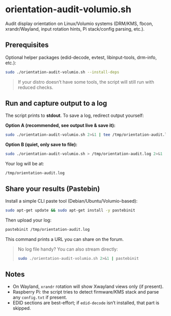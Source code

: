 # orientation-audit-volumio.sh

Audit display orientation on Linux/Volumio systems (DRM/KMS, fbcon, xrandr/Wayland, input rotation hints, Pi stack/config parsing, etc.).

## Prerequisites

Optional helper packages (edid-decode, evtest, libinput-tools, drm-info, etc.):

```bash
sudo ./orientation-audit-volumio.sh --install-deps
````

> If your distro doesn’t have some tools, the script will still run with reduced checks.

## Run and capture output to a log

The script prints to **stdout**. To save a log, redirect output yourself:

**Option A (recommended, see output live & save it):**

```bash
sudo ./orientation-audit-volumio.sh 2>&1 | tee /tmp/orientation-audit.log
```

**Option B (quiet, only save to file):**

```bash
sudo ./orientation-audit-volumio.sh > /tmp/orientation-audit.log 2>&1
```

Your log will be at:

```
/tmp/orientation-audit.log
```

## Share your results (Pastebin)

Install a simple CLI paste tool (Debian/Ubuntu/Volumio-based):

```bash
sudo apt-get update && sudo apt-get install -y pastebinit
```

Then upload your log:

```bash
pastebinit /tmp/orientation-audit.log
```

This command prints a URL you can share on the forum.

> No log file handy? You can also stream directly:
>
> ```bash
> sudo ./orientation-audit-volumio.sh 2>&1 | pastebinit
> ```

## Notes

* On Wayland, `xrandr` rotation will show Xwayland views only (if present).
* Raspberry Pi: the script tries to detect firmware/KMS stack and parse any `config.txt` if present.
* EDID sections are best-effort; if `edid-decode` isn’t installed, that part is skipped.
